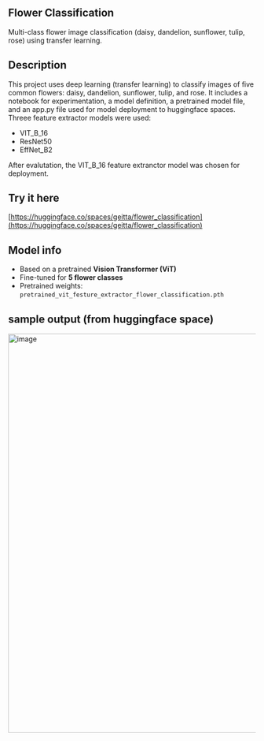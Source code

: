 ## Flower Classification
Multi-class flower image classification (daisy, dandelion, sunflower, tulip, rose) using transfer learning. 

## Description
This project uses deep learning (transfer learning) to classify images of five common flowers: daisy, dandelion, sunflower, tulip, and rose. It includes a notebook for experimentation, a model definition, a pretrained model file, and an app.py file used for model deployment to huggingface spaces.
Threee feature extractor models were used:
* VIT_B_16
* ResNet50
* EffNet_B2

After evalutation, the VIT_B_16 feature extranctor model was chosen for deployment.

## Try it here
[https://huggingface.co/spaces/geitta/flower_classification](https://huggingface.co/spaces/geitta/flower_classification)

## Model info
* Based on a pretrained **Vision Transformer (ViT)**  
* Fine-tuned for **5 flower classes**  
* Pretrained weights: `pretrained_vit_festure_extractor_flower_classification.pth`

## sample output (from huggingface space)
<img width="1616" height="810" alt="image" src="https://github.com/user-attachments/assets/0b361965-07f2-4f0a-8c03-8568c6045d9c" />
